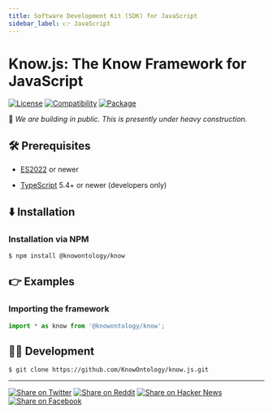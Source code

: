 ```yaml
---
title: Software Development Kit (SDK) for JavaScript
sidebar_label: 👉 JavaScript
---
```


# Know.js: The Know Framework for JavaScript

[![License](https://img.shields.io/badge/license-Public%20Domain-blue.svg)](https://unlicense.org)
[![Compatibility](https://img.shields.io/badge/es-2022-blue)](https://en.wikipedia.org/wiki/ECMAScript_version_history#13th_Edition_%E2%80%93_ECMAScript_2022)
[![Package](https://img.shields.io/npm/v/%40knowontology%2Fknow)](https://npmjs.com/package/@knowontology/know)

🚧 _We are building in public. This is presently under heavy construction._

## 🛠️ Prerequisites

- [ES2022](https://en.wikipedia.org/wiki/ECMAScript_version_history#13th_Edition_%E2%80%93_ECMAScript_2022)
  or newer

- [TypeScript](https://www.typescriptlang.org) 5.4+ or newer
  (developers only)

## ⬇️ Installation

### Installation via NPM

```console
$ npm install @knowontology/know
```

## 👉 Examples

### Importing the framework

```javascript
import * as know from '@knowontology/know';
```

## 👨‍💻 Development

```console
$ git clone https://github.com/KnowOntology/know.js.git
```

---

[![Share on Twitter](https://img.shields.io/badge/share%20on-twitter-03A9F4?logo=twitter)](https://twitter.com/share?url=https://github.com/KnowOntology/know.js&text=Know.js:%20The%20Know%20Framework%20for%20JavaScript)
[![Share on Reddit](https://img.shields.io/badge/share%20on-reddit-red?logo=reddit)](https://reddit.com/submit?url=https://github.com/KnowOntology/know.js&title=Know.js:%20The%20Know%20Framework%20for%20JavaScript)
[![Share on Hacker News](https://img.shields.io/badge/share%20on-hacker%20news-orange?logo=ycombinator)](https://news.ycombinator.com/submitlink?u=https://github.com/KnowOntology/know.js&t=Know.js:%20The%20Know%20Framework%20for%20JavaScript)
[![Share on Facebook](https://img.shields.io/badge/share%20on-facebook-1976D2?logo=facebook)](https://www.facebook.com/sharer/sharer.php?u=https://github.com/KnowOntology/know.js)

